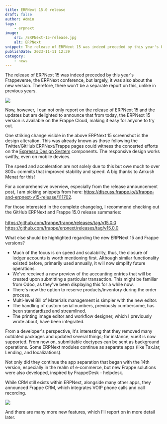 ```yaml
---
title: ERPNext 15.0 release
draft: false
author: Admin
tags:
    - erpnext
image:
    src: /ERPNext-15-release.jpg
    alt: ERPNext
snippet: The release of ERPNext 15 was indeed preceded by this year's Frappeverse, the ERPNext conference, but largely, it was also about the new version.
publishDate: 2023-11-11 12:39
category:
    - news
---
```


<p>The release of ERPNext 15 was indeed preceded by this year's Frappeverse, the ERPNext conference, but largely, it was also about the new version. Therefore, there won't be a separate report on this, unlike in previous years.</p>
<p><img src="/images/ERPNext-15-release.jpg"></p>
<p>Now, however, I can not only report on the release of ERPNext 15 and the updates but am delighted to announce that from today, the ERPNext 15 version is available on the Frappe Cloud, making it easy for anyone to try out.</p>
<p>One striking change visible in the above ERPNext 15 screenshot is the design alteration. This was already known as those following the Twitter/GitHub ERPNext/Frappe pages could witness the concerted efforts on the <a href="https://frappeui.com/">Espresso Design System</a> components. The responsive design works swiftly, even on mobile devices.</p>
<p>The speed and acceleration are not solely due to this but owe much to over 800+ commits that improved stability and speed. A big thanks to Ankush Menat for this!</p>
<p>For a comprehensive overview, especially from the release announcement post, I am picking snippets from here: <a href="https://discuss.frappe.io/t/frappe-and-erpnext-v15-release/111702">https://discuss.frappe.io/t/frappe-and-erpnext-v15-release/111702</a>.</p>
<p>For those interested in the complete changelog, I recommend checking out the GitHub ERPNext and Frappe 15.0 release summaries: <br /><br />
<a href="https://github.com/frappe/frappe/releases/tag/v15.0.0">https://github.com/frappe/frappe/releases/tag/v15.0.0</a><br />
<a href="https://github.com/frappe/erpnext/releases/tag/v15.0.0">https://github.com/frappe/erpnext/releases/tag/v15.0.0</a><br />
</p>
<p>What else should be highlighted regarding the new ERPNext 15 and Frappe versions?</p>
<p><ul>
<li>Much of the focus is on speed and scalability, thus, the closure of ledger accounts is worth mentioning first. Although similar functionality existed before, primarily used annually, it will now simplify future operations.</li>
<li>We've received a new preview of the accounting entries that will be created upon submitting a particular transaction. This might be familiar from Odoo, as they've been displaying this for a while now.</li>
<li>There's now the option to reserve products/inventory during the order process.</li>
<li>Multi-level Bill of Materials management is simpler with the new editor.</li>
<li>The handling of custom serial numbers, previously cumbersome, has been standardized and streamlined.</li>
<li>The printing image editor and workflow designer, which I previously wrote about, have been integrated.</li>
</ul></p>
<p>From a developer's perspective, it's interesting that they removed many outdated packages and updated several things; for instance, vue3 is now supported. From now on, submittable doctypes can be sent as background operations. Some ERPNext modules continue as separate apps (like TaxJar, Lending, and localizations).</p>
<p>Not only did they continue the app separation that began with the 14th version, especially in the realm of e-commerce, but new Frappe solutions were also developed, inspired by FrappeDesk - helpdesk.</p>
<p>While CRM still exists within ERPNext, alongside many other apps, they announced Frappe CRM, which integrates VOIP phone calls and call recording.</p>
<p><img src="/images/Frappe-CRM.png"></p>
<p>And there are many more new features, which I'll report on in more detail later.</p>